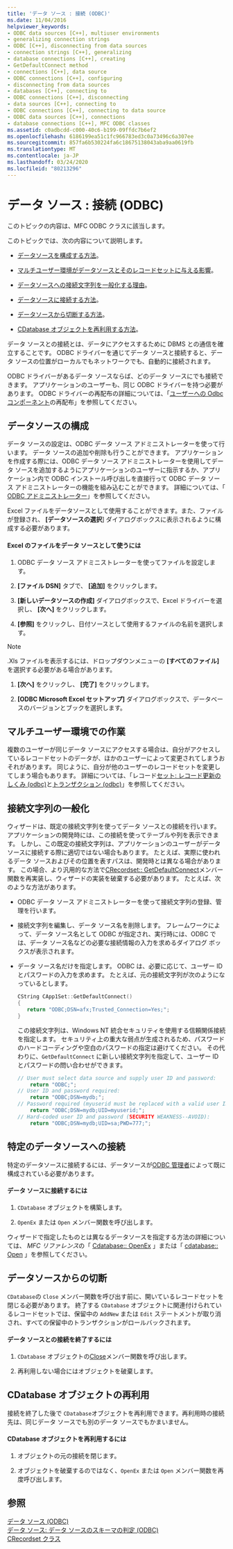```yaml
---
title: 'データ ソース : 接続 (ODBC)'
ms.date: 11/04/2016
helpviewer_keywords:
- ODBC data sources [C++], multiuser environments
- generalizing connection strings
- ODBC [C++], disconnecting from data sources
- connection strings [C++], generalizing
- database connections [C++], creating
- GetDefaultConnect method
- connections [C++], data source
- ODBC connections [C++], configuring
- disconnecting from data sources
- databases [C++], connecting to
- ODBC connections [C++], disconnecting
- data sources [C++], connecting to
- ODBC connections [C++], connecting to data source
- ODBC data sources [C++], connections
- database connections [C++], MFC ODBC classes
ms.assetid: c0adbcdd-c000-40c6-b199-09ffdc7b6ef2
ms.openlocfilehash: 6186199ea51c1fc966783ed3c0a73496c6a307ee
ms.sourcegitcommit: 857fa6b530224fa6c18675138043aba9aa0619fb
ms.translationtype: MT
ms.contentlocale: ja-JP
ms.lasthandoff: 03/24/2020
ms.locfileid: "80213296"
---
```

# <a name="data-source-managing-connections-odbc"></a>データ ソース : 接続 (ODBC)

このトピックの内容は、MFC ODBC クラスに該当します。

このトピックでは、次の内容について説明します。

- [データソースを構成する方法](#_core_configuring_a_data_source)。

- [マルチユーザー環境がデータソースとそのレコードセットに与える影響](#_core_working_in_a_multiuser_environment)。

- [データソースへの接続文字列を一般化する理由](#_core_generalizing_the_connection_string)。

- [データソースに接続する方法](#_core_connecting_to_a_specific_data_source)。

- [データソースから切断する方法](#_core_disconnecting_from_a_data_source)。

- [CDatabase オブジェクトを再利用する方法](#_core_reusing_a_cdatabase_object)。

データ ソースとの接続とは、データにアクセスするために DBMS との通信を確立することです。 ODBC ドライバーを通じてデータ ソースと接続すると、データ ソースの位置がローカルでもネットワークでも、自動的に接続されます。

ODBC ドライバーがあるデータ ソースならば、どのデータ ソースにでも接続できます。 アプリケーションのユーザーも、同じ ODBC ドライバーを持つ必要があります。 ODBC ドライバーの再配布の詳細については、「[ユーザーへの Odbc コンポーネント](../../data/odbc/redistributing-odbc-components-to-your-customers.md)の再配布」を参照してください。

##  <a name="configuring-a-data-source"></a><a name="_core_configuring_a_data_source"></a>データソースの構成

データ ソースの設定は、ODBC データ ソース アドミニストレーターを使って行います。 データ ソースの追加や削除も行うことができます。 アプリケーションを作成する際には、ODBC データ ソース アドミニストレーターを使用してデータ ソースを追加するようにアプリケーションのユーザーに指示するか、アプリケーション内で ODBC インストール呼び出しを直接行って ODBC データ ソース アドミニストレーターの機能を組み込むことができます。 詳細については、「 [ODBC アドミニストレーター](../../data/odbc/odbc-administrator.md)」を参照してください。

Excel ファイルをデータソースとして使用することができます。また、ファイルが登録され、 **[データソースの選択**] ダイアログボックスに表示されるように構成する必要があります。

#### <a name="to-use-an-excel-file-as-a-data-source"></a>Excel のファイルをデータ ソースとして使うには

1. ODBC データ ソース アドミニストレーターを使ってファイルを設定します。

1. **[ファイル DSN]** タブで、 **[追加]** をクリックします。

1. **[新しいデータソースの作成]** ダイアログボックスで、Excel ドライバーを選択し、 **[次へ]** をクリックします。

1. **[参照]** をクリックし、日付ソースとして使用するファイルの名前を選択します。

> [!NOTE]
>  .Xls ファイルを表示するには、ドロップダウンメニューの **[すべてのファイル]** を選択する必要がある場合があります。

1. **[次へ]** をクリックし、 **[完了]** をクリックします。

1. **[ODBC Microsoft Excel セットアップ]** ダイアログボックスで、データベースのバージョンとブックを選択します。

##  <a name="working-in-a-multiuser-environment"></a><a name="_core_working_in_a_multiuser_environment"></a>マルチユーザー環境での作業

複数のユーザーが同じデータ ソースにアクセスする場合は、自分がアクセスしているレコードセットのデータが、ほかのユーザーによって変更されてしまうおそれがあります。 同じように、自分が他のユーザーのレコードセットを変更してしまう場合もあります。 詳細については、「レコード[セット: レコード更新のしくみ (odbc)](../../data/odbc/recordset-how-recordsets-update-records-odbc.md)と[トランザクション (odbc)](../../data/odbc/transaction-odbc.md)」を参照してください。

##  <a name="generalizing-the-connection-string"></a><a name="_core_generalizing_the_connection_string"></a>接続文字列の一般化

ウィザードは、既定の接続文字列を使ってデータ ソースとの接続を行います。 アプリケーションの開発時には、この接続を使ってテーブルや列を表示できます。 しかし、この既定の接続文字列は、アプリケーションのユーザーがデータ ソースに接続する際に適切ではない場合もあります。 たとえば、実際に使われるデータ ソースおよびその位置を表すパスは、開発時とは異なる場合があります。 この場合、より汎用的な方法で[CRecordset:: GetDefaultConnect](../../mfc/reference/crecordset-class.md#getdefaultconnect)メンバー関数を再実装し、ウィザードの実装を破棄する必要があります。 たとえば、次のような方法があります。

- ODBC データ ソース アドミニストレーターを使って接続文字列の登録、管理を行います。

- 接続文字列を編集し、データ ソース名を削除します。 フレームワークによって、データ ソース名として ODBC が指定され、実行時には、ODBC では、データ ソース名などの必要な接続情報の入力を求めるダイアログ ボックスが表示されます。

- データ ソース名だけを指定します。 ODBC は、必要に応じて、ユーザー ID とパスワードの入力を求めます。 たとえば、元の接続文字列が次のようになっているとします。

    ```cpp
    CString CApp1Set::GetDefaultConnect()
    {
       return "ODBC;DSN=afx;Trusted_Connection=Yes;";
    }
    ```

   この接続文字列は、Windows NT 統合セキュリティを使用する信頼関係接続を指定します。 セキュリティ上の重大な弱点が生成されるため、パスワードのハードコーディングや空白のパスワードの指定は避けてください。 その代わりに、`GetDefaultConnect` に新しい接続文字列を指定して、ユーザー ID とパスワードの問い合わせができます。

    ```cpp
    // User must select data source and supply user ID and password:
        return "ODBC;";
    // User ID and password required:
        return "ODBC;DSN=mydb;";
    // Password required (myuserid must be replaced with a valid user ID):
        return "ODBC;DSN=mydb;UID=myuserid;";
    // Hard-coded user ID and password (SECURITY WEAKNESS--AVOID):
        return "ODBC;DSN=mydb;UID=sa;PWD=777;";
    ```

##  <a name="connecting-to-a-specific-data-source"></a><a name="_core_connecting_to_a_specific_data_source"></a>特定のデータソースへの接続

特定のデータソースに接続するには、データソースが[ODBC 管理者](../../data/odbc/odbc-administrator.md)によって既に構成されている必要があります。

#### <a name="to-connect-to-a-specific-data-source"></a>データ ソースに接続するには

1. `CDatabase` オブジェクトを構築します。

1. `OpenEx` または `Open` メンバー関数を呼び出します。

ウィザードで指定したものとは異なるデータソースを指定する方法の詳細については、 *MFC リファレンス*の「 [Cdatabase:: OpenEx](../../mfc/reference/cdatabase-class.md#openex) 」または「 [cdatabase:: Open](../../mfc/reference/cdatabase-class.md#open) 」を参照してください。

##  <a name="disconnecting-from-a-data-source"></a><a name="_core_disconnecting_from_a_data_source"></a>データソースからの切断

`CDatabase`の `Close` メンバー関数を呼び出す前に、開いているレコードセットを閉じる必要があります。 終了する `CDatabase` オブジェクトに関連付けられているレコードセットでは、保留中の `AddNew` または `Edit` ステートメントが取り消され、すべての保留中のトランザクションがロールバックされます。

#### <a name="to-disconnect-from-a-data-source"></a>データ ソースとの接続を終了するには

1. `CDatabase` オブジェクトの[Close](../../mfc/reference/cdatabase-class.md#close)メンバー関数を呼び出します。

1. 再利用しない場合にはオブジェクトを破棄します。

##  <a name="reusing-a-cdatabase-object"></a><a name="_core_reusing_a_cdatabase_object"></a>CDatabase オブジェクトの再利用

接続を終了した後で `CDatabase`オブジェクトを再利用できます。再利用時の接続先は、同じデータ ソースでも別のデータ ソースでもかまいません。

#### <a name="to-reuse-a-cdatabase-object"></a>CDatabase オブジェクトを再利用するには

1. オブジェクトの元の接続を閉じます。

1. オブジェクトを破棄するのではなく、`OpenEx` または `Open` メンバー関数を再度呼び出します。

## <a name="see-also"></a>参照

[データ ソース (ODBC)](../../data/odbc/data-source-odbc.md)<br/>
[データ ソース: データ ソースのスキーマの判定 (ODBC)](../../data/odbc/data-source-determining-the-schema-of-the-data-source-odbc.md)<br/>
[CRecordset クラス](../../mfc/reference/crecordset-class.md)
